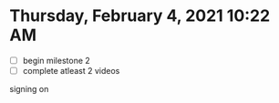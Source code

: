 # Thursday, February  4, 2021 10:22 AM
- [ ] begin milestone 2
- [ ] complete atleast 2 videos

signing on